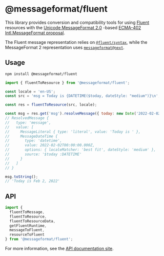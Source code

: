 # @messageformat/fluent

This library provides conversion and compatibility tools for using [Fluent] resources
with the [Unicode MessageFormat 2.0] -based [ECMA-402 Intl.MessageFormat proposal].

The Fluent message representation relies on [`@fluent/syntax`],
while the MessageFormat 2 representation uses [`messageformat@next`].

[fluent]: https://projectfluent.org/
[ecma-402 intl.messageformat proposal]: https://github.com/tc39/proposal-intl-messageformat
[unicode messageformat 2.0]: https://github.com/unicode-org/message-format-wg
[`@fluent/syntax`]: https://www.npmjs.com/package/@fluent/syntax
[`messageformat@next`]: https://www.npmjs.com/package/messageformat/v/next

## Usage

```sh
npm install @messageformat/fluent
```

```js
import { fluentToResource } from '@messageformat/fluent';

const locale = 'en-US';
const src = 'msg = Today is {DATETIME($today, dateStyle: "medium")}\n';

const res = fluentToResource(src, locale);

const msg = res.get('msg').resolveMessage({ today: new Date('2022-02-02') });
// ResolvedMessage {
//   type: 'message',
//   value: [
//     MessageLiteral { type: 'literal', value: 'Today is ' },
//     MessageDateTime {
//       type: 'datetime',
//       value: 2022-02-02T00:00:00.000Z,
//       options: { localeMatcher: 'best fit', dateStyle: 'medium' },
//       source: '$today :DATETIME'
//     }
//   ]
// }

msg.toString();
// 'Today is Feb 2, 2022'
```

## API

```js
import {
  fluentToMessage,
  fluentToResource,
  fluentToResourceData,
  getFluentRuntime,
  messageToFluent,
  resourceToFluent
} from '@messageformat/fluent';
```

For more information, see the [API documentation site](http://messageformat.github.io/messageformat/api/fluent/).

